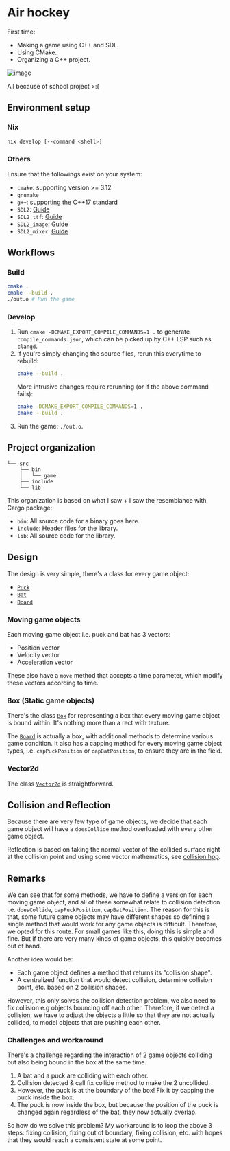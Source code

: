 # Air hockey

First time:
- Making a game using C++ and SDL.
- Using CMake.
- Organizing a C++ project.

![image](https://github.com/user-attachments/assets/8eeeada8-a011-485b-b2f7-2f7f60a3d1c4)

All because of school project >:(

## Environment setup

### Nix

```bash
nix develop [--command <shell>]
```

### Others

Ensure that the followings exist on your system:
  - `cmake`: supporting version >= 3.12
  - `gnumake`
  - `g++`: supporting the C++17 standard
  - `SDL2`: [Guide](https://lazyfoo.net/tutorials/SDL/01_hello_SDL/index.php)
  - `SDL2_ttf`: [Guide](https://lazyfoo.net/tutorials/SDL/06_extension_libraries_and_loading_other_image_formats/index.php)
  - `SDL2_image`: [Guide](https://lazyfoo.net/tutorials/SDL/06_extension_libraries_and_loading_other_image_formats/index.php)
  - `SDL2_mixer`: [Guide](https://lazyfoo.net/tutorials/SDL/06_extension_libraries_and_loading_other_image_formats/index.php)

## Workflows

### Build

```bash
cmake .
cmake --build .
./out.o # Run the game
```

### Develop

1. Run `cmake -DCMAKE_EXPORT_COMPILE_COMMANDS=1 .` to generate `compile_commands.json`, which can be picked up by C++ LSP such as `clangd`.
2. If you're simply changing the source files, rerun this everytime to rebuild:
   ```bash
   cmake --build .
   ```
   More intrusive changes require rerunning (or if the above command fails):
   ```bash
   cmake -DCMAKE_EXPORT_COMPILE_COMMANDS=1 .
   cmake --build .
   ```
3. Run the game: `./out.o`.

## Project organization

```
└── src
    ├── bin
    │   └── game
    ├── include
    └── lib
```

This organization is based on what I saw + I saw the resemblance with Cargo package:
- `bin`: All source code for a binary goes here.
- `include`: Header files for the library.
- `lib`: All source code for the library.

## Design

The design is very simple, there's a class for every game object:
- [`Puck`](/src/include/object/puck.hpp)
- [`Bat`](/src/include/object/bat.hpp)
- [`Board`](/src/include/board.hpp)

### Moving game objects

Each moving game object i.e. puck and bat has 3 vectors:
- Position vector
- Velocity vector
- Acceleration vector

These also have a `move` method that accepts a time parameter, which modify these vectors according to time.

### Box (Static game objects)

There's the class [`Box`](/src/include/box.hpp) for representing a box that every moving game object is bound within. It's nothing more than a rect with texture.

The [`Board`](/src/include/board.hpp) is actually a box, with additional methods to determine various game condition. It also has a capping method for every moving game object types, i.e. `capPuckPosition` or `capBatPosition`, to ensure they are in the field.

### Vector2d

The class [`Vector2d`](/src/include/vector2d.hpp) is straightforward.

## Collision and Reflection

Because there are very few type of game objects, we decide that each game object will have a `doesCollide` method overloaded with every other game object.

Reflection is based on taking the normal vector of the collided surface right at the collision point and using some vector mathematics, see [collision.hpp](/src/include/collision.hpp).

## Remarks

We can see that for some methods, we have to define a version for each moving game object, and all of these somewhat relate to collision detection i.e. `doesCollide`, `capPuckPosition`, `capBatPosition`. The reason for this is that, some future game objects may have different shapes so defining a single method that would work for any game objects is difficult. Therefore, we opted for this route. For small games like this, doing this is simple and fine. But if there are very many kinds of game objects, this quickly becomes out of hand.

Another idea would be:
- Each game object defines a method that returns its "collision shape".
- A centralized function that would detect collision, determine collision point, etc. based on 2 collision shapes.

However, this only solves the collision detection problem, we also need to fix collision e.g objects bouncing off each other. Therefore, if we detect a collision, we have to adjust the objects a little so that they are not actually collided, to model objects that are pushing each other.

### Challenges and workaround

There's a challenge regarding the interaction of 2 game objects colliding but also being bound in the box at the same time.

1. A bat and a puck are colliding with each other.
2. Collision detected & call fix collide method to make the 2 uncollided.
3. However, the puck is at the boundary of the box! Fix it by capping the puck inside the box.
4. The puck is now inside the box, but because the position of the puck is changed again regardless of the bat, they now actually overlap.

So how do we solve this problem? My workaround is to loop the above 3 steps: fixing collision, fixing out of boundary, fixing collision, etc. with hopes that they would reach a consistent state at some point.
